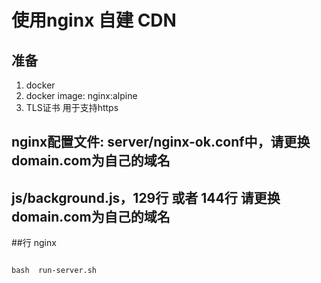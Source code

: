 # 使用nginx 自建 CDN 

## 准备
1. docker 
2. docker image:  nginx:alpine
3. TLS证书 用于支持https

## nginx配置文件: server/nginx-ok.conf中，请更换domain.com为自己的域名
## js/background.js，129行 或者 144行 请更换domain.com为自己的域名



##行 nginx


```shell

bash  run-server.sh

```

